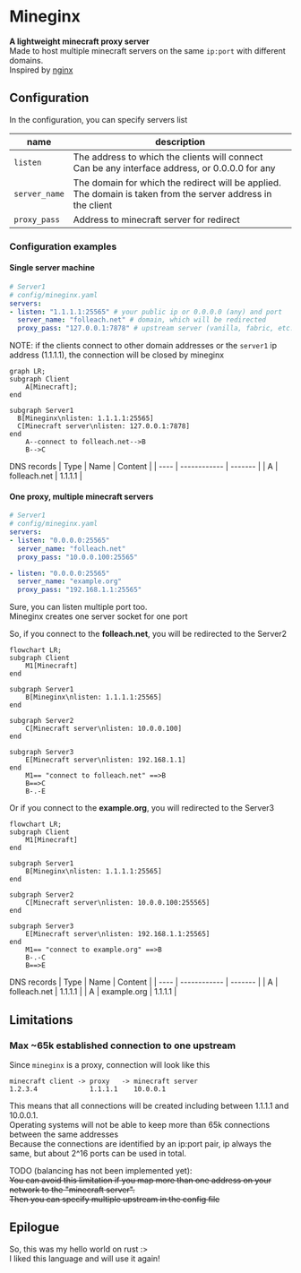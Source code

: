 # Mineginx

**A lightweight minecraft proxy server**  
Made to host multiple minecraft servers on the same ``ip:port`` with different domains.  
Inspired by [nginx](https://nginx.org/)

## Configuration

In the configuration, you can specify servers list

| name | description |
| ---- | ----------- |
| `listen` | The address to which the clients will connect<br/>Can be any interface address, or 0.0.0.0 for any |
| `server_name` | The domain for which the redirect will be applied.<br>The domain is taken from the server address in the client |
| `proxy_pass` | Address to minecraft server for redirect |

### Configuration examples

#### Single server machine
```yaml
# Server1
# config/mineginx.yaml
servers:
- listen: "1.1.1.1:25565" # your public ip or 0.0.0.0 (any) and port
  server_name: "folleach.net" # domain, which will be redirected
  proxy_pass: "127.0.0.1:7878" # upstream server (vanilla, fabric, etc...)
```

NOTE: if the clients connect to other domain addresses or the `server1` ip address (1.1.1.1), the connection will be closed by mineginx

```mermaid
graph LR;
subgraph Client
    A[Minecraft];
end

subgraph Server1
  B[Mineginx\nlisten: 1.1.1.1:25565]
  C[Minecraft server\nlisten: 127.0.0.1:7878]
end
    A--connect to folleach.net-->B
    B-->C
```

DNS records
| Type | Name         | Content |
| ---- | ------------ | ------- |
| A    | folleach.net | 1.1.1.1 |

#### One proxy, multiple minecraft servers

```yaml
# Server1
# config/mineginx.yaml
servers:
- listen: "0.0.0.0:25565"
  server_name: "folleach.net"
  proxy_pass: "10.0.0.100:25565"

- listen: "0.0.0.0:25565"
  server_name: "example.org"
  proxy_pass: "192.168.1.1:25565"
```

Sure, you can listen multiple port too.  
Mineginx creates one server socket for one port

So, if you connect to the **folleach.net**, you will be redirected to the Server2
```mermaid
flowchart LR;
subgraph Client
    M1[Minecraft]
end

subgraph Server1
    B[Mineginx\nlisten: 1.1.1.1:25565]
end

subgraph Server2
    C[Minecraft server\nlisten: 10.0.0.100]
end

subgraph Server3
    E[Minecraft server\nlisten: 192.168.1.1]
end
    M1== "connect to folleach.net" ==>B
    B==>C
    B-.-E
```

Or if you connect to the **example.org**, you will redirected to the Server3
```mermaid
flowchart LR;
subgraph Client
    M1[Minecraft]
end

subgraph Server1
    B[Mineginx\nlisten: 1.1.1.1:25565]
end

subgraph Server2
    C[Minecraft server\nlisten: 10.0.0.100:255565]
end

subgraph Server3
    E[Minecraft server\nlisten: 192.168.1.1:25565]
end
    M1== "connect to example.org" ==>B
    B-.-C
    B==>E
```

DNS records
| Type | Name         | Content |
| ---- | ------------ | ------- |
| A    | folleach.net | 1.1.1.1 |
| A    | example.org  | 1.1.1.1 |

## Limitations

### Max ~65k established connection to one upstream

Since `mineginx` is a proxy, connection will look like this
```
minecraft client -> proxy   -> minecraft server
1.2.3.4             1.1.1.1    10.0.0.1
```
This means that all connections will be created including between 1.1.1.1 and 10.0.0.1.  
Operating systems will not be able to keep more than 65k connections between the same addresses  
Because the connections are identified by an ip:port pair, ip always the same, but about 2^16 ports can be used in total.

TODO (balancing has not been implemented yet):  
~~You can avoid this limitation if you map more than one address on your network to the "minecraft server".  
Then you can specify multiple upstream in the config file~~

## Epilogue

So, this was my hello world on rust :>  
I liked this language and will use it again!
